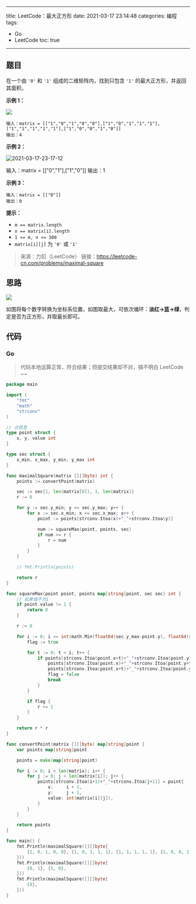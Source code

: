 ----
title: LeetCode：最大正方形
date: 2021-03-17 23:14:48
categories: 编程
tags: 
- Go
- LeetCode
toc: true
----

## 题目

在一个由 `'0'` 和 `'1'` 组成的二维矩阵内，找到只包含 `'1'` 的最大正方形，并返回其面积。

**示例 1：**

![](https://s.flc.io/2021-03-17-23-16-55.png)

```
输入：matrix = [["1","0","1","0","0"],["1","0","1","1","1"],["1","1","1","1","1"],["1","0","0","1","0"]]
输出：4
```

<!-- more -->

**示例 2：**

![2021-03-17-23-17-12](https://s.flc.io/2021-03-17-23-17-12.png)

输入：matrix = [["0","1"],["1","0"]]
输出：1

**示例 3：**

```
输入：matrix = [["0"]]
输出：0
```

**提示：**

- `m == matrix.length`
- `n == matrix[i].length`
- `1 <= m, n <= 300`
- `matrix[i][j]` 为 `'0'` 或 `'1'`

> 来源：力扣（LeetCode）
> 链接：https://leetcode-cn.com/problems/maximal-square

## 思路

![](https://s.flc.io/2021-03-17-23-21-28.png)

如图将每个数字转换为坐标系位置，如图取最大，可依次循环：**淡红→蓝→绿**，判定是否为正方形，并取最长即可。

## 代码

### Go

> 代码本地运算正常，符合结果；但提交结果却不对，搞不明白 LeetCode ~~

```go
package main

import (
	"fmt"
	"math"
	"strconv"
)

// 点信息
type point struct {
	x, y, value int
}

type sec struct {
	x_min, x_max, y_min, y_max int
}

func maximalSquare(matrix [][]byte) int {
	points := convertPoint(matrix)

	sec := sec{1, len(matrix[0]), 1, len(matrix)}
	r := 0

	for y := sec.y_min; y <= sec.y_max; y++ {
		for x := sec.x_min; x <= sec.x_max; x++ {
			point := points[strconv.Itoa(x)+"_"+strconv.Itoa(y)]

			num := squareMax(point, points, sec)
			if num >= r {
				r = num
			}
		}
	}

	// fmt.Println(points)

	return r
}

func squareMax(point point, points map[string]point, sec sec) int {
	// 如果值不为1
	if point.value != 1 {
		return 0
	}

	r := 0

	for i := 0; i <= int(math.Min(float64(sec.y_max-point.y), float64(sec.x_max-point.x))); i++ {
		flag := true

		for t := 0; t < i; t++ {
			if points[strconv.Itoa(point.x+t)+"_"+strconv.Itoa(point.y)].value != 1 ||
				points[strconv.Itoa(point.x)+"_"+strconv.Itoa(point.y+t)].value != 1 ||
				points[strconv.Itoa(point.x+t)+"_"+strconv.Itoa(point.y+t)].value != 1 {
				flag = false
				break
			}
		}

		if flag {
			r += 1
		}
	}

	return r * r
}

func convertPoint(matrix [][]byte) map[string]point {
	var points map[string]point

	points = make(map[string]point)

	for i := 0; i < len(matrix); i++ {
		for j := 0; j < len(matrix[i]); j++ {
			points[strconv.Itoa(i+1)+"_"+strconv.Itoa(j+1)] = point{
				x:     i + 1,
				y:     j + 1,
				value: int(matrix[i][j]),
			}
		}
	}

	return points
}

func main() {
	fmt.Println(maximalSquare([][]byte{
		{1, 0, 1, 0, 0}, {1, 0, 1, 1, 1}, {1, 1, 1, 1, 1}, {1, 0, 0, 1, 0},
	}))
	fmt.Println(maximalSquare([][]byte{
		{0, 1}, {1, 0},
	}))
	fmt.Println(maximalSquare([][]byte{
		{0},
	}))
}

```